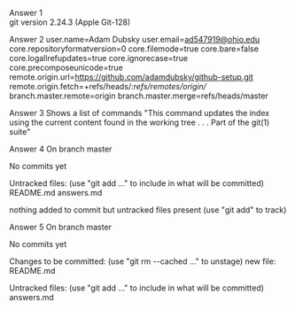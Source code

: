 Answer 1     
git version 2.24.3 (Apple Git-128)

Answer 2 
user.name=Adam Dubsky
user.email=ad547919@ohio.edu
core.repositoryformatversion=0
core.filemode=true
core.bare=false
core.logallrefupdates=true
core.ignorecase=true
core.precomposeunicode=true
remote.origin.url=https://github.com/adamdubsky/github-setup.git
remote.origin.fetch=+refs/heads/*:refs/remotes/origin/*
branch.master.remote=origin
branch.master.merge=refs/heads/master

Answer 3
Shows a list of commands "This command updates the index using the current content found in the
working tree . . . Part of the git(1) suite"


Answer 4
On branch master

No commits yet

Untracked files:
  (use "git add <file>..." to include in what will be committed)
    README.md
    answers.md

nothing added to commit but untracked files present (use "git add" to track)

Answer 5 On branch master

No commits yet

Changes to be committed:
  (use "git rm --cached <file>..." to unstage)
    new file:   README.md

Untracked files:
  (use "git add <file>..." to include in what will be committed)
    answers.md

